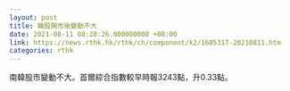 ```yaml
---
layout: post
title: 韓股開市後變動不大
date: 2021-08-11 08:28:26.000000000 +08:00
link: https://news.rthk.hk/rthk/ch/component/k2/1605317-20210811.htm
categories: rthk
---
```


南韓股市變動不大。首爾綜合指數較早時報3243點，升0.33點。
